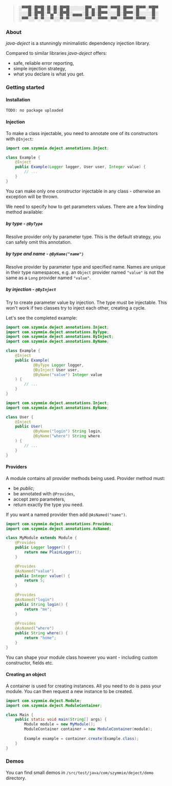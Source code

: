 > ░▀▀█░█▀█░█░█░█▀█░░░░░█▀▄░█▀▀░▀▀█░█▀▀░█▀▀░▀█▀
> ░░░█░█▀█░▀▄▀░█▀█░▄▄▄░█░█░█▀▀░░░█░█▀▀░█░░░░█░
> ░▀▀░░▀░▀░░▀░░▀░▀░░░░░▀▀░░▀▀▀░▀▀░░▀▀▀░▀▀▀░░▀░   


### About

*java-deject* is a stunningly minimalistic dependency injection library.

Compared to similar libraries *java-deject* offers:

- safe, reliable error reporting,
- simple injection strategy,
- what you declare is what you get.

### Getting started

#### Installation

`TODO: no package uploaded`

#### Injection

To make a class injectable, you need to annotate one of its constructors with `@Inject`:

```java
import com.szymmie.deject.annotations.Inject;

class Example {
    @Inject
    public Example(Logger logger, User user, Integer value) {
        // ...
    }    
}
```

You can make only one constructor injectable in any class - otherwise an exception will be thrown.

We need to specify how to get parameters values. There are a few binding method available:

##### by type - `@ByType`

Resolve provider only by parameter type. 
This is the default strategy, you can safely omit this annotation.

##### by type and name - `@ByName("name")`

Resolve provider by parameter type and specified name.
Names are unique in their type namespaces, e.g. an `Object` provider named `"value"`
is not the same as a `Long` provider named `"value"`.

##### by injection - `@ByInject`

Try to create parameter value by injection. The type must be injectable.
This won't work if two classes try to inject each other, creating a cycle.

Let's see the completed example:

```java
import com.szymmie.deject.annotations.Inject;
import com.szymmie.deject.annotations.ByType;
import com.szymmie.deject.annotations.ByInject;
import com.szymmie.deject.annotations.ByName;

class Example {
    @Inject
    public Example(
            @ByType Logger logger,
            @ByInject User user,
            @ByName("value") Integer value
    ) {
        // ...
    }
}
```

```java
import com.szymmie.deject.annotations.Inject;
import com.szymmie.deject.annotations.ByName;

class User {
    @Inject
    public User(
            @ByName("login") String login, 
            @ByName("where") String where
    ) {
        // ...
    }
}
```

#### Providers

A module contains all provider methods being used.
Provider method must:
- be *public*;
- be annotated with `@Provides`,
- accept zero parameters,
- return exactly the type you need.

If you want a named provider then add `@AsNamed("name")`.

```java
import com.szymmie.deject.annotations.Provides;
import com.szymmie.deject.annotations.AsNamed;

class MyModule extends Module {
    @Provides
    public Logger logger() {
        return new PlainLogger();
    }

    @Provides
    @AsNamed("value")
    public Integer value() {
        return 5;
    }
    
    @Provides
    @AsNamed("login")
    public String login() {
        return "me";
    }
    
    @Provides
    @AsNamed("where")
    public String where() {
        return "home";
    }
}
```

You can shape your module class however you want - including custom constructor, fields etc.

#### Creating an object

A container is used for creating instances. All you need to do is pass your module.
You can then request a new instance to be created.

```java
import com.szymmie.deject.Module;
import com.szymmie.deject.ModuleContainer;

class Main {
    public static void main(String[] args) {
        Module module = new MyModule();
        ModuleContainer container = new ModuleContainer(module);
        
        Example example = container.create(Example.class);
    }
}
```

### Demos

You can find small demos in `/src/test/java/com/szymmie/deject/demo` directory.